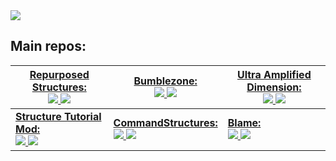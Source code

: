 <a href="https://github-readme-stats.vercel.app/api?username=TelepathicGrunt&show_icons=true&theme=vue-dark%22%3E">
  <img align="center" src="https://github-readme-stats.vercel.app/api?username=TelepathicGrunt&show_icons=true&include_all_commits=true&count_private=true&theme=react" />
</a>


## Main repos:


| **<a href="https://github.com/TelepathicGrunt/RepurposedStructures">Repurposed Structures:** <br><img src="https://aschey.tech/tokei/github/TelepathicGrunt/RepurposedStructures?category=code" /> <img src="https://img.shields.io/github/stars/TelepathicGrunt/RepurposedStructures" /></a>  | **<a href="https://github.com/TelepathicGrunt/Bumblezone">Bumblezone:** <br><img src="https://aschey.tech/tokei/github/TelepathicGrunt/Bumblezone?category=code" /> <img src="https://img.shields.io/github/stars/TelepathicGrunt/Bumblezone" /></a>                                  | **<a href="https://github.com/TelepathicGrunt/UltraAmplifiedDimension-Forge">Ultra Amplified Dimension:** <br><img src="https://aschey.tech/tokei/github/TelepathicGrunt/UltraAmplifiedDimension-Forge?category=code" /> <img src="https://img.shields.io/github/stars/TelepathicGrunt/UltraAmplifiedDimension-Forge" /></a> |
|---------------------------------------------------------------------------------------------------------------------------------------------------------------------------------------------------|----------------------------------------------------------------------------------------------------------------------------------------------------------------------------------------------------|------------------------------------------------------------------------------------------------------------------------------------------------------------------------------------------------------------------------|
| **<a href="https://github.com/TelepathicGrunt/StructureTutorialMod">Structure Tutorial Mod:** <br><img src="https://aschey.tech/tokei/github/TelepathicGrunt/StructureTutorialMod?category=code" /> <img src="https://img.shields.io/github/stars/TelepathicGrunt/StructureTutorialMod" /></a> | **<a href="https://github.com/TelepathicGrunt/CommandStructures-Forge">CommandStructures:** <br><img src="https://aschey.tech/tokei/github/TelepathicGrunt/CommandStructures-Forge?category=code" /> <img src="https://img.shields.io/github/stars/TelepathicGrunt/CommandStructures-Forge" /></a> | **<a href="https://github.com/TelepathicGrunt/Blame">Blame:** <br><img src="https://aschey.tech/tokei/github/TelepathicGrunt/Blame?category=code" /> <img src="https://img.shields.io/github/stars/TelepathicGrunt/Blame" /></a>                                                                     |
